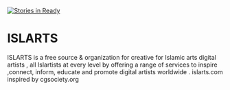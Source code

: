 [![Stories in Ready](https://badge.waffle.io/Krato5/ISLARTS.png?label=ready&title=Ready)](https://waffle.io/Krato5/ISLARTS)
# ISLARTS
ISLARTS is a free source &amp; organization for creative for Islamic arts digital artists , all Islartists at every level by offering a range of services to inspire ,connect, inform, educate and promote digital artists worldwide . islarts.com inspired by cgsociety.org  

